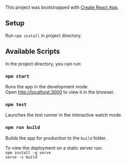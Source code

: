 This project was bootstrapped with [Create React App](https://github.com/facebookincubator/create-react-app).

## Setup 
Run `npm install` in project directory.

## Available Scripts

In the project directory, you can run:

### `npm start`

Runs the app in the development mode.<br>
Open [http://localhost:3000](http://localhost:3000) to view it in the browser.

### `npm test`

Launches the test runner in the interactive watch mode.

### `npm run build`

Builds the app for production to the `build` folder.

To view the deployment on a static server run:<br>
`npm install -g serve`<br>
`serve -s build`